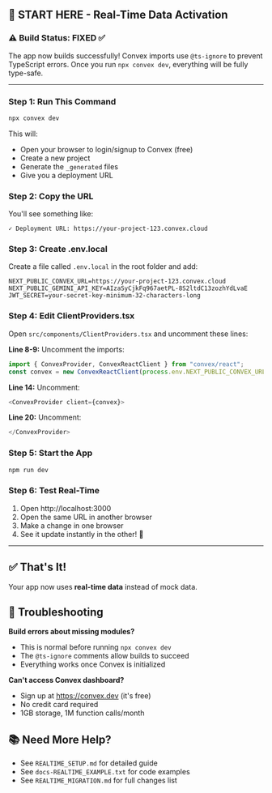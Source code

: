 ## 🚀 START HERE - Real-Time Data Activation

### ⚠️ Build Status: FIXED ✅
The app now builds successfully! Convex imports use `@ts-ignore` to prevent TypeScript errors. Once you run `npx convex dev`, everything will be fully type-safe.

---

### Step 1: Run This Command
```powershell
npx convex dev
```

This will:
- Open your browser to login/signup to Convex (free)
- Create a new project
- Generate the `_generated` files
- Give you a deployment URL

### Step 2: Copy the URL
You'll see something like:
```
✓ Deployment URL: https://your-project-123.convex.cloud
```

### Step 3: Create .env.local
Create a file called `.env.local` in the root folder and add:
```env
NEXT_PUBLIC_CONVEX_URL=https://your-project-123.convex.cloud
NEXT_PUBLIC_GEMINI_API_KEY=AIzaSyCjkFq967aetPL-8S2ltdC13zozhYdLvaE
JWT_SECRET=your-secret-key-minimum-32-characters-long
```

### Step 4: Edit ClientProviders.tsx
Open `src/components/ClientProviders.tsx` and uncomment these lines:

**Line 8-9:** Uncomment the imports:
```typescript
import { ConvexProvider, ConvexReactClient } from "convex/react";
const convex = new ConvexReactClient(process.env.NEXT_PUBLIC_CONVEX_URL!);
```

**Line 14:** Uncomment:
```typescript
<ConvexProvider client={convex}>
```

**Line 20:** Uncomment:
```typescript
</ConvexProvider>
```

### Step 5: Start the App
```powershell
npm run dev
```

### Step 6: Test Real-Time
1. Open http://localhost:3000
2. Open the same URL in another browser
3. Make a change in one browser
4. See it update instantly in the other! 🎉

---

## ✅ That's It!
Your app now uses **real-time data** instead of mock data.

## 🐛 Troubleshooting

**Build errors about missing modules?**
- This is normal before running `npx convex dev`
- The `@ts-ignore` comments allow builds to succeed
- Everything works once Convex is initialized

**Can't access Convex dashboard?**
- Sign up at https://convex.dev (it's free)
- No credit card required
- 1GB storage, 1M function calls/month

## 📚 Need More Help?
- See `REALTIME_SETUP.md` for detailed guide
- See `docs-REALTIME_EXAMPLE.txt` for code examples
- See `REALTIME_MIGRATION.md` for full changes list
